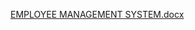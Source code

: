 [EMPLOYEE MANAGEMENT SYSTEM.docx](https://github.com/SwathiDhamodaran/Employee-Management-System/files/7099340/EMPLOYEE.MANAGEMENT.SYSTEM.docx)





